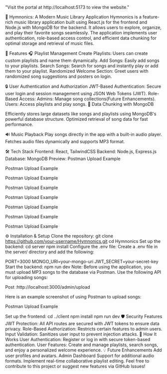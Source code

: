 "Visit the portal at http://localhost:5173 to view the website."


🎵 Hymnonics: A Modern Music Library Application
Hymnonics is a feature-rich music library application built using React.js for the frontend and Node.js with MongoDB for the backend. It allows users to explore, organize, and play their favorite songs seamlessly. The application implements user authentication, role-based access control, and efficient data chunking for optimal storage and retrieval of music files.

🚀 Features
🎧 Playlist Management
Create Playlists: Users can create custom playlists and name them dynamically.
Add Songs: Easily add songs to your playlists.
Search Songs: Search for songs and instantly play or add them to your playlist.
Randomized Welcome Section: Greet users with randomized song suggestions and posters on login.

🔒 User Authentication and Authorization
JWT-Based Authentication: Secure user login and session management using JSON Web Tokens (JWT).
Role-Based Access:
Admins: Manage song collections(Future Enhancements).
Users: Access playlists and play songs.
📁 Data Chunking with MongoDB

Efficiently stores large datasets like songs and playlists using MongoDB's powerful database structure.
Optimized retrieval of song data for fast performance.

🔊 Music Playback
Play songs directly in the app with a built-in audio player.
Fetches audio files dynamically and supports MP3 format.

🛠️ Tech Stack
Frontend: React, TailwindCSS
Backend: Node.js, Express.js
Database: MongoDB
Preview:
Postman Upload Example

Postman Upload Example

Postman Upload Example

Postman Upload Example

Postman Upload Example

Postman Upload Example

Postman Upload Example

Postman Upload Example

⚙️ Installation & Setup
Clone the repository:
git clone https://github.com/your-username/Hymnonics.git
cd Hymnonics
Set up the backend:
cd server
npm install
Configure the .env file:
Create a .env file in the server/ directory and add the following:

PORT=3000
MONGO_URI=your-mongo-uri
JWT_SECRET=your-secret-key
Start the backend:
npm run dev
Note:
Before using the application, you must upload MP3 songs to the database via Postman. Use the following API for uploading songs:

Post :http://localhost:3000/admin/upload

Here is an example screenshot of using Postman to upload songs:

Postman Upload Example

Set up the frontend:
cd ../client
npm install
npm run dev
🛡️ Security Features
JWT Protection: All API routes are secured with JWT tokens to ensure data privacy.
Role-Based Authorization: Restricts certain features to admin users.
Input Validation: Sanitizes user input to prevent injection attacks.
🌟 How It Works
User Authentication:
Register or log in with secure token-based authentication.
User Features:
Create and manage playlists, search songs, and enjoy a personalized welcome experience.
💡 Future Enhancements
Add user profiles and avatars.
Admin Dashboard
Support for additional audio formats.
Implement real-time collaborative playlist editing.
Feel free to contribute to this project or suggest new features via GitHub Issues!
